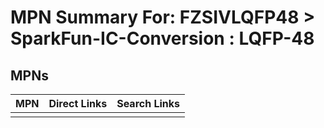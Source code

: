 



# MPN Summary For: FZSIVLQFP48 > SparkFun-IC-Conversion : LQFP-48

## MPNs
  

|MPN|Direct Links|Search Links|
| :--- | :--- | :--- |
||||
